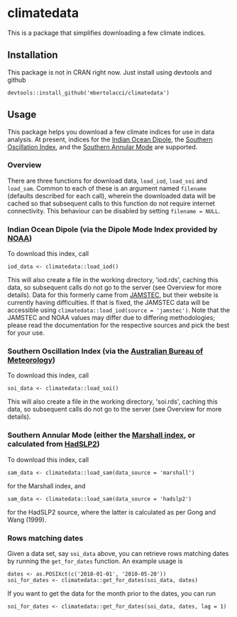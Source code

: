# climatedata

This is a package that simplifies downloading a few climate indices.

## Installation

This package is not in CRAN right now. Just install using devtools and github

    devtools::install_github('mbertolacci/climatedata')

## Usage

This package helps you download a few climate indices for use in data analysis. At present, indices for the [Indian Ocean Dipole](https://psl.noaa.gov/gcos_wgsp/Timeseries/DMI/), the [Southern Oscillation Index](http://www.bom.gov.au/climate/current/soi2.shtml), and the [Southern Annular Mode](http://www.bom.gov.au/climate/enso/history/ln-2010-12/SAM-what.shtml) are supported.

### Overview

There are three functions for download data, `load_iod`, `load_soi` and `load_sam`. Common to each of these is an argument named `filename` (defaults described for each call), wherein the downloaded data will be cached so that subsequent calls to this function do not require internet connectivity. This behaviour can be disabled by setting `filename = NULL`.

### Indian Ocean Dipole (via the Dipole Mode Index provided by [NOAA](https://psl.noaa.gov/gcos_wgsp/Timeseries/DMI/))

To download this index, call

    iod_data <- climatedata::load_iod()

This will also create a file in the working directory, 'iod.rds', caching this data, so subsequent calls do not go to the server (see Overview for more details). Data for this formerly came from [JAMSTEC](http://www.jamstec.go.jp/frsgc/research/d1/iod/iod/dipole_mode_index.html), but their website is currently having difficulties. If that is fixed, the JAMSTEC data will be accessible using `climatedata::load_iod(source = 'jamstec')`. Note that the JAMSTEC and NOAA values may differ due to differing methodologies; please read the documentation for the respective sources and pick the best for your use.

### Southern Oscillation Index (via the [Australian Bureau of Meteorology](http://www.bom.gov.au/climate/current/soi2.shtml))

To download this index, call

    soi_data <- climatedata::load_soi()

This will also create a file in the working directory, 'soi.rds', caching this data, so subsequent calls do not go to the server (see Overview for more details).

### Southern Annular Mode (either the [Marshall index](https://legacy.bas.ac.uk/met/gjma/sam.html), or calculated from [HadSLP2](http://www.metoffice.gov.uk/hadobs/hadslp2/))

To download this index, call

    sam_data <- climatedata::load_sam(data_source = 'marshall')

for the Marshall index, and

    sam_data <- climatedata::load_sam(data_source = 'hadslp2')

for the HadSLP2 source, where the latter is calculated as per Gong and Wang (1999).

### Rows matching dates

Given a data set, say `soi_data` above, you can retrieve rows matching dates by running the `get_for_dates` function. An example usage is

    dates <- as.POSIXct(c('2018-01-01', '2010-05-20'))
    soi_for_dates <- climatedata::get_for_dates(soi_data, dates)

If you want to get the data for the month prior to the dates, you can run

    soi_for_dates <- climatedata::get_for_dates(soi_data, dates, lag = 1)
